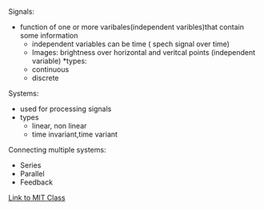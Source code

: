 Signals:
* function of one or more varibales(independent varibles)that contain some information
  * independent variables can be time ( spech signal over time)
  * Images: brightness over horizontal and veritcal points (independent variable)
*types: 
  * continuous
  * discrete

Systems:
* used for processing signals
* types
  * linear, non linear
  * time invariant,time variant


Connecting multiple systems:
* Series
* Parallel
* Feedback

[Link to MIT Class](http://ocw.mit.edu/resources/res-6-007-signals-and-systems-spring-2011/video-lectures/lecture-1-introduction/)
